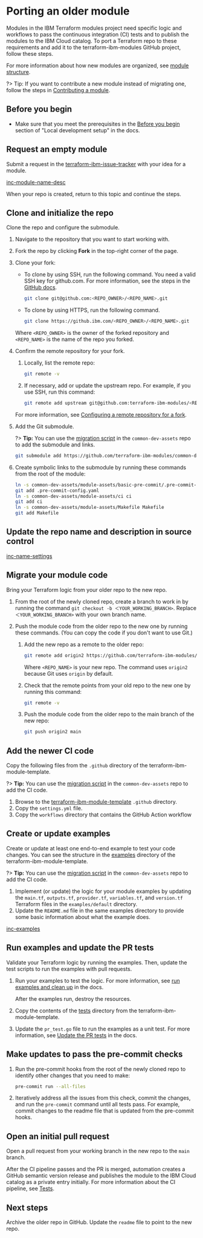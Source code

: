 # Porting an older module

Modules in the IBM Terraform modules project need specific logic and workflows to pass the continuous integration (CI) tests and to publish the modules to the IBM Cloud catalog. To port a Terraform repo to these requirements and add it to the terraform-ibm-modules GitHub project, follow these steps.

For more information about how new modules are organized, see [module structure](module-structure.md).

?> Tip: If you want to contribute a new module instead of migrating one, follow the steps in [Contributing a module](contribute-module.md).

## Before you begin

- Make sure that you meet the prerequisites in the [Before you begin](local-dev-setup.md#before-you-begin) section of "Local development setup" in the docs.

## Request an empty module

Submit a request in the [terraform-ibm-issue-tracker](https://github.com/terraform-ibm-modules/terraform-ibm-issue-tracker/issues/new/choose) with your idea for a module.

[inc-module-name-desc](inc-module-name-desc.md ':include')

When your repo is created, return to this topic and continue the steps.

## Clone and initialize the repo

Clone the repo and configure the submodule.

1.  Navigate to the repository that you want to start working with.
1.  Fork the repo by clicking **Fork** in the top-right corner of the page.
1.  Clone your fork:

    - To clone by using SSH, run the following command. You need a valid SSH key for github.com. For more information, see the steps in the [GitHub docs](https://docs.github.com/en/authentication/connecting-to-github-with-ssh).

        ```bash
        git clone git@github.com:<REPO_OWNER>/<REPO_NAME>.git
        ```

    - To clone by using HTTPS, run the following command.

        ```bash
        git clone https://github.ibm.com/<REPO_OWNER>/<REPO_NAME>.git
        ```

    Where `<REPO_OWNER>` is the owner of the forked repository and `<REPO_NAME>` is the name of the repo you forked.
1.  Confirm the remote repository for your fork.

    1.  Locally, list the remote repo:

        ```bash
        git remote -v
        ```

    1.  If necessary, add or update the upstream repo. For example, if you use SSH, run this command:

        ```bash
        git remote add upstream git@github.com:terraform-ibm-modules/<REPO_NAME>.git
        ```

    For more information, see [Configuring a remote repository for a fork](https://docs.github.com/pull-requests/collaborating-with-pull-requests/working-with-forks/configuring-a-remote-repository-for-a-fork).
1.  Add the Git submodule.

    ?> **Tip:** You can use the [migration script](https://github.com/terraform-ibm-modules/common-dev-assets/blob/main/repo_migration.sh) in the `common-dev-assets` repo to add the submodule and links.

    ```bash
    git submodule add https://github.com/terraform-ibm-modules/common-dev-assets
    ```

1.  Create symbolic links to the submodule by running these commands from the root of the module:

    ```bash
    ln -s common-dev-assets/module-assets/basic-pre-commit/.pre-commit-config.yaml .pre-commit-config.yaml
    git add .pre-commit-config.yaml
    ln -s common-dev-assets/module-assets/ci ci
    git add ci
    ln -s common-dev-assets/module-assets/Makefile Makefile
    git add Makefile
    ```

## Update the repo name and description in source control

[inc-name-settings](inc-name-settings.md ':include')

## Migrate your module code

Bring your Terraform logic from your older repo to the new repo.

1.  From the root of the newly cloned repo, create a branch to work in by running the command `git checkout -b ＜YOUR_WORKING_BRANCH>`. Replace `＜YOUR_WORKING_BRANCH>` with your own branch name.

1.  Push the module code from the older repo to the new one by running these commands. (You can copy the code if you don't want to use Git.)

    1.  Add the new repo as a remote to the older repo:

        ```bash
        git remote add origin2 https://github.com/terraform-ibm-modules/<REPO_NAME>
        ```

        Where `<REPO_NAME>` is your new repo. The command uses `origin2` because Git uses `origin` by default.
    1.  Check that the remote points from your old repo to the new one by running this command:

        ```bash
        git remote -v
        ```
    1.  Push the module code from the older repo to the main branch of the new repo:

        ```bash
        git push origin2 main
        ```

## Add the newer CI code

Copy the following files from the `.github` directory of the terraform-ibm-module-template.

?> **Tip:** You can use the [migration script](https://github.com/terraform-ibm-modules/common-dev-assets/blob/main/repo_migration.sh) in the `common-dev-assets` repo to add the CI code.

1.  Browse to the [terraform-ibm-module-template](https://github.com/terraform-ibm-modules/terraform-ibm-module-template/blob/main/.github) `.github` directory.
1.  Copy the `settings.yml` file.
1.  Copy the `workflows` directory that contains the GitHub Action workflow

## Create or update examples

Create or update at least one end-to-end example to test your code changes. You can see the structure in the [examples](https://github.com/terraform-ibm-modules/terraform-ibm-module-template/tree/main/examples) directory of the terraform-ibm-module-template.

?> **Tip:** You can use the [migration script](https://github.com/terraform-ibm-modules/common-dev-assets/blob/main/repo_migration.sh) in the `common-dev-assets` repo to add the CI code.

1.  Implement (or update) the logic for your module examples by updating the `main.tf`, `outputs.tf`, `provider.tf`, `variables.tf`, and `version.tf` Terraform files in the `examples/default` directory.
1.  Update the `README.md` file in the same examples directory to provide some basic information about what the example does.

[inc-examples](inc-examples.md ':include')

## Run examples and update the PR tests

Validate your Terraform logic by running the examples. Then, update the test scripts to run the examples with pull requests.

1.  Run your examples to test the logic. For more information, see [run examples and clean up](maintain-module.md#run-examples-and-clean-up) in the docs.

    After the examples run, destroy the resources.
1.  Copy the contents of the [tests](https://github.com/terraform-ibm-modules/terraform-ibm-module-template/tree/main/tests) directory from the terraform-ibm-module-template.
1.  Update the `pr_test.go` file to run the examples as a unit test. For more information, see [Update the PR tests](contribute-module.md#update-the-pr-tests) in the docs.

## Make updates to pass the pre-commit checks

1.  Run the pre-commit hooks from the root of the newly cloned repo to identify other changes that you need to make:

    ```bash
    pre-commit run --all-files
    ```

1.  Iteratively address all the issues from this check, commit the changes, and run the `pre-commit` command until all tests pass. For example, commit changes to the readme file that is updated from the pre-commit hooks.

## Open an initial pull request

Open a pull request from your working branch in the new repo to the `main` branch.

After the CI pipeline passes and the PR is merged, automation creates a GitHub semantic version release and publishes the module to the IBM Cloud catalog as a private entry initially. For more information about the CI pipeline, see [Tests](tests.md).

## Next steps

Archive the older repo in GitHub. Update the `readme` file to point to the new repo.
